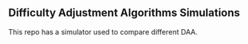 ## Difficulty Adjustment Algorithms Simulations

This repo has a simulator used to compare different DAA.
